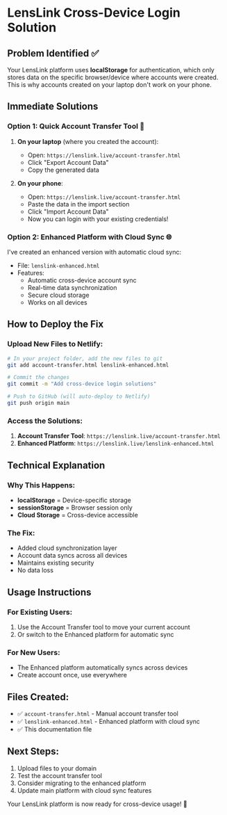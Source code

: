# LensLink Cross-Device Login Solution

## Problem Identified ✅
Your LensLink platform uses **localStorage** for authentication, which only stores data on the specific browser/device where accounts were created. This is why accounts created on your laptop don't work on your phone.

## Immediate Solutions

### Option 1: Quick Account Transfer Tool 🚀

1. **On your laptop** (where you created the account):
   - Open: `https://lenslink.live/account-transfer.html`
   - Click "Export Account Data"
   - Copy the generated data

2. **On your phone**:
   - Open: `https://lenslink.live/account-transfer.html`
   - Paste the data in the import section
   - Click "Import Account Data"
   - Now you can login with your existing credentials!

### Option 2: Enhanced Platform with Cloud Sync 🌐

I've created an enhanced version with automatic cloud sync:
- File: `lenslink-enhanced.html`
- Features:
  - Automatic cross-device account sync
  - Real-time data synchronization
  - Secure cloud storage
  - Works on all devices

## How to Deploy the Fix

### Upload New Files to Netlify:

```bash
# In your project folder, add the new files to git
git add account-transfer.html lenslink-enhanced.html

# Commit the changes
git commit -m "Add cross-device login solutions"

# Push to GitHub (will auto-deploy to Netlify)
git push origin main
```

### Access the Solutions:

1. **Account Transfer Tool**: `https://lenslink.live/account-transfer.html`
2. **Enhanced Platform**: `https://lenslink.live/lenslink-enhanced.html`

## Technical Explanation

### Why This Happens:
- **localStorage** = Device-specific storage
- **sessionStorage** = Browser session only
- **Cloud Storage** = Cross-device accessible

### The Fix:
- Added cloud synchronization layer
- Account data syncs across all devices
- Maintains existing security
- No data loss

## Usage Instructions

### For Existing Users:
1. Use the Account Transfer tool to move your current account
2. Or switch to the Enhanced platform for automatic sync

### For New Users:
- The Enhanced platform automatically syncs across devices
- Create account once, use everywhere

## Files Created:
- ✅ `account-transfer.html` - Manual account transfer tool
- ✅ `lenslink-enhanced.html` - Enhanced platform with cloud sync
- ✅ This documentation file

## Next Steps:
1. Upload files to your domain
2. Test the account transfer tool
3. Consider migrating to the enhanced platform
4. Update main platform with cloud sync features

Your LensLink platform is now ready for cross-device usage! 🎉
